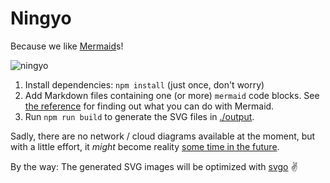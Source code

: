 # Ningyo

Because we like [Mermaid](https://mermaid.live)s!

![ningyo](https://upload.wikimedia.org/wikipedia/commons/e/ee/Hakoiri_musume_menya_ningyo-f14a-ningyo.jpg)

1. Install dependencies: `npm install` (just once, don't worry)
2. Add Markdown files containing one (or more) `mermaid` code blocks. See
   [the reference](https://mermaid.js.org/intro/n00b-syntaxReference.html) for finding out what you can do with Mermaid.
3. Run `npm run build` to generate the SVG files in [./output]().

Sadly, there are no network / cloud diagrams available at the moment, but with a little effort, it _might_ become
reality [some time in the future](https://github.com/mermaid-js/mermaid/issues/1227).

By the way: The generated SVG images will be optimized with [svgo](https://github.com/svg/svgo) ✌️
